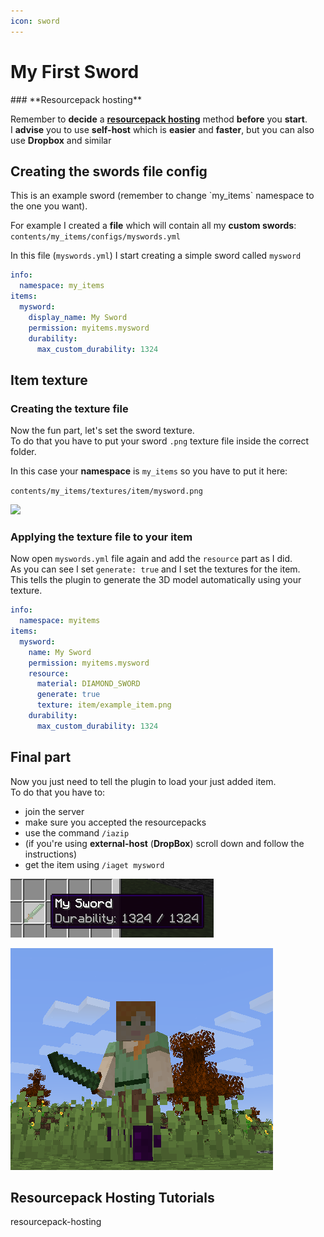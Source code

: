 ```yaml
---
icon: sword
---
```


# My First Sword


<Warning>
### **Resourcepack hosting**

Remember to **decide** a [**resourcepack hosting**](../resourcepack-hosting/) method **before** you **start**.\
I **advise** you to use **self-host** which is **easier** and **faster**, but you can also use **Dropbox** and similar
</Warning>


## Creating the swords file config


<Warning>
This is an example sword (remember to change `my_items` namespace to the one you want).
</Warning>


For example I created a **file** which will contain all my **custom swords**:\
`contents/my_items/configs/myswords.yml`

In this file (`myswords.yml`) I start creating a simple sword called `mysword`


```yaml contents/my_items/configs/myswords.yml lines icon="yaml"
info:
  namespace: my_items
items:
  mysword:
    display_name: My Sword
    permission: myitems.mysword
    durability:
      max_custom_durability: 1324
```


## Item texture

### Creating the texture file

Now the fun part, let's set the sword texture.\
To do that you have to put your sword `.png` texture file inside the correct folder.

In this case your **namespace** is `my_items` so you have to put it here:

`contents/my_items/textures/item/mysword.png`

![](assets/images/image_\(14\).png)

### Applying the texture file to your item

Now open `myswords.yml` file again and add the `resource` part as I did.\
As you can see I set `generate: true` and I set the textures for the item.\
This tells the plugin to generate the 3D model automatically using your texture.


```yaml contents/my_items/configs/myswords.yml lines icon="yaml"
info:
  namespace: myitems
items:
  mysword:
    name: My Sword
    permission: myitems.mysword
    resource:
      material: DIAMOND_SWORD
      generate: true
      texture: item/example_item.png
    durability:
      max_custom_durability: 1324
```


## Final part

Now you just need to tell the plugin to load your just added item.\
To do that you have to:

* &#x20;join the server
* &#x20;make sure you accepted the resourcepacks
* &#x20;use the command `/iazip`
* (if you're using **external-host** (**DropBox**) scroll down and follow the instructions)
* &#x20;get the item using `/iaget mysword`

![](<assets/images/immagine (21).png>)

![](<assets/images/immagine (58).png>)

## Resourcepack Hosting Tutorials


<Card title="resourcepack-hosting" icon="text" href="/../resourcepack-hosting/">
resourcepack-hosting
</Card>


